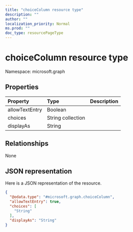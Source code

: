 ```yaml
---
title: "choiceColumn resource type"
description: ""
author: ""
localization_priority: Normal
ms.prod: ""
doc_type: resourcePageType
---
```


# choiceColumn resource type


Namespace: microsoft.graph



## Properties
|Property|Type|Description|
|:---|:---|:---|
|allowTextEntry|Boolean||
|choices|String collection||
|displayAs|String||

## Relationships
None

## JSON representation
Here is a JSON representation of the resource.
<!-- {
  "blockType": "resource",
  "@odata.type": "microsoft.graph.choiceColumn"
}
-->
``` json
{
  "@odata.type": "#microsoft.graph.choiceColumn",
  "allowTextEntry": true,
  "choices": [
    "String"
  ],
  "displayAs": "String"
}
```

